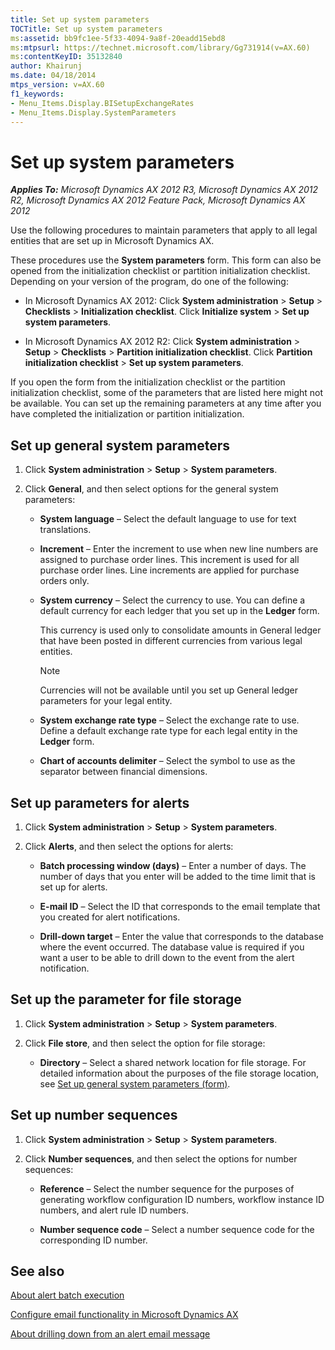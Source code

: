 ```yaml
---
title: Set up system parameters
TOCTitle: Set up system parameters
ms:assetid: bb9fc1ee-5f33-4094-9a8f-20eadd15ebd8
ms:mtpsurl: https://technet.microsoft.com/library/Gg731914(v=AX.60)
ms:contentKeyID: 35132840
author: Khairunj
ms.date: 04/18/2014
mtps_version: v=AX.60
f1_keywords:
- Menu_Items.Display.BISetupExchangeRates
- Menu_Items.Display.SystemParameters
---
```


# Set up system parameters 


_**Applies To:** Microsoft Dynamics AX 2012 R3, Microsoft Dynamics AX 2012 R2, Microsoft Dynamics AX 2012 Feature Pack, Microsoft Dynamics AX 2012_

Use the following procedures to maintain parameters that apply to all legal entities that are set up in Microsoft Dynamics AX.

These procedures use the **System parameters** form. This form can also be opened from the initialization checklist or partition initialization checklist. Depending on your version of the program, do one of the following:

  - In Microsoft Dynamics AX 2012: Click **System administration** \> **Setup** \> **Checklists** \> **Initialization checklist**. Click **Initialize system** \> **Set up system parameters**.

  - In Microsoft Dynamics AX 2012 R2: Click **System administration** \> **Setup** \> **Checklists** \> **Partition initialization checklist**. Click **Partition initialization checklist** \> **Set up system parameters**.

If you open the form from the initialization checklist or the partition initialization checklist, some of the parameters that are listed here might not be available. You can set up the remaining parameters at any time after you have completed the initialization or partition initialization.

## Set up general system parameters

1.  Click **System administration** \> **Setup** \> **System parameters**.

2.  Click **General**, and then select options for the general system parameters:
    
      - **System language** – Select the default language to use for text translations.
    
      - **Increment** – Enter the increment to use when new line numbers are assigned to purchase order lines. This increment is used for all purchase order lines. Line increments are applied for purchase orders only.
    
      - **System currency** – Select the currency to use. You can define a default currency for each ledger that you set up in the **Ledger** form.
        
        This currency is used only to consolidate amounts in General ledger that have been posted in different currencies from various legal entities.
        

        > [!NOTE]
        > <P>Currencies will not be available until you set up General ledger parameters for your legal entity.</P>

    
      - **System exchange rate type** – Select the exchange rate to use. Define a default exchange rate type for each legal entity in the **Ledger** form.
    
      - **Chart of accounts delimiter** – Select the symbol to use as the separator between financial dimensions.

## Set up parameters for alerts

1.  Click **System administration** \> **Setup** \> **System parameters**.

2.  Click **Alerts**, and then select the options for alerts:
    
      - **Batch processing window (days)** – Enter a number of days. The number of days that you enter will be added to the time limit that is set up for alerts.
    
      - **E-mail ID** – Select the ID that corresponds to the email template that you created for alert notifications.
    
      - **Drill-down target** – Enter the value that corresponds to the database where the event occurred. The database value is required if you want a user to be able to drill down to the event from the alert notification.

## Set up the parameter for file storage

1.  Click **System administration** \> **Setup** \> **System parameters**.

2.  Click **File store**, and then select the option for file storage:
    
      - **Directory** – Select a shared network location for file storage. For detailed information about the purposes of the file storage location, see [Set up general system parameters (form)](https://technet.microsoft.com/library/hh209515\(v=ax.60\)).

## Set up number sequences

1.  Click **System administration** \> **Setup** \> **System parameters**.

2.  Click **Number sequences**, and then select the options for number sequences:
    
      - **Reference** – Select the number sequence for the purposes of generating workflow configuration ID numbers, workflow instance ID numbers, and alert rule ID numbers.
    
      - **Number sequence code** – Select a number sequence code for the corresponding ID number.

## See also

[About alert batch execution](about-alert-batch-execution.md)

[Configure email functionality in Microsoft Dynamics AX](configure-email-functionality-in-microsoft-dynamics-ax.md)

[About drilling down from an alert email message](about-drilling-down-from-an-alert-email-message.md)

  


